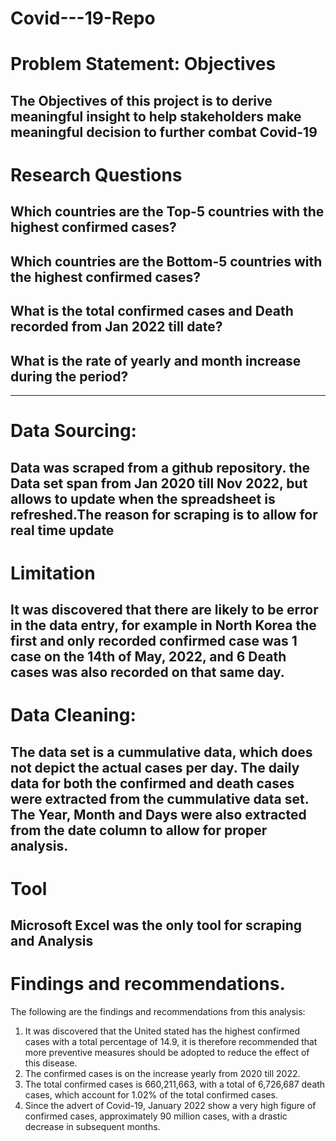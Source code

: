 # Covid---19-Repo

# Problem Statement: Objectives
The Objectives of this project is to derive meaningful insight to help stakeholders make meaningful decision to further combat Covid-19
----
# Research Questions
## Which countries are the Top-5 countries with the highest confirmed cases?
## Which countries are the Bottom-5 countries with the highest confirmed cases?
## What is the total confirmed cases and Death recorded from Jan 2022 till date?
## What is the rate of yearly and month increase during the period?
----
# Data Sourcing: 
Data was scraped from a github repository. the Data set span from Jan 2020 till Nov 2022, but allows to update when the spreadsheet is refreshed.The reason for scraping is to allow for real time update
----
# Limitation
It was discovered that there are likely to be error in the data entry, for example in North Korea the first and only recorded confirmed case was 1 case on the 14th of May, 2022, and 6 Death cases was also recorded on that same day.
----
# Data Cleaning:
The data set is a cummulative data, which does not depict the actual cases per day.
The daily data for both the confirmed and death cases were extracted from the cummulative data set.
The Year, Month and Days were also extracted from the date column to allow for proper analysis.
----
# Tool
Microsoft Excel was the only tool for scraping and Analysis
----
# Findings and recommendations.
The following are the findings and recommendations from this analysis:
1. It was discovered that the United stated has the highest confirmed cases with a total percentage of 14.9, it is therefore recommended that more preventive measures should be adopted to reduce the effect of this disease.
2. The confirmed cases is on the increase yearly from 2020 till 2022.
3. The total confirmed cases is 660,211,663, with a total of 6,726,687 death cases, which account for 1.02% of the total confirmed cases.
4. Since the advert of Covid-19, January 2022 show a very high figure of confirmed cases, approximately 90 million cases, with a drastic decrease in subsequent months.

